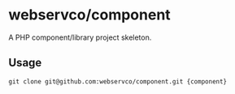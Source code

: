 # webservco/component

A PHP component/library project skeleton.

## Usage

```shell
git clone git@github.com:webservco/component.git {component}
```
